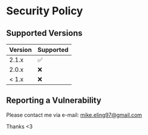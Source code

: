 # Security Policy

## Supported Versions

| Version | Supported          |
| ------- | ------------------ |
| 2.1.x   | :white_check_mark: |
| 2.0.x   | :x:                |
| < 1.x   | :x:                |

## Reporting a Vulnerability

Please contact me via e-mail: mike.eling97@gmail.com

Thanks <3 
